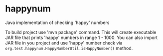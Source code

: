 # happynum
Java implementation of checking 'happy' numbers

To build project use 'mvn package' command. This will create executable JAR file that prints 'happy' numbers in range 1 - 1000.
You can also import JAR file in you project and use 'happy' number check via <code>org.test.happynum.HappyNumberUtil.isHappyNumber()</code> method.

